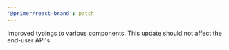 ```yaml
---
'@primer/react-brand': patch
---
```


Improved typings to various components. This update should not affect the end-user API's.

